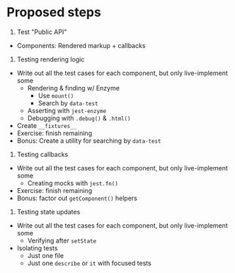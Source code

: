 # Proposed steps

1. Test "Public API"
  * Components: Rendered markup + callbacks
1. Testing rendering logic
  * Write out all the test cases for each component, but only live-implement some
    - Rendering & finding w/ Enzyme
      + Use `mount()`
      + Search by `data-test`
    - Asserting with `jest-enzyme`
    - Debugging with `.debug()` & `.html()`
  * Create `__fixtures__`
  * Exercise: finish remaining
  * Bonus: Create a utility for searching by `data-test`
1. Testing callbacks
  * Write out all the test cases for each component, but only live-implement some
    - Creating mocks with `jest.fn()`
  * Exercise: finish remaining
  * Bonus: factor out `getComponent()` helpers
1. Testing state updates
  * Write out all the test cases for each component, but only live-implement some
    - Verifying after `setState`
  * Isolating tests
    - Just one file
    - Just one `describe` or `it` with focused tests
